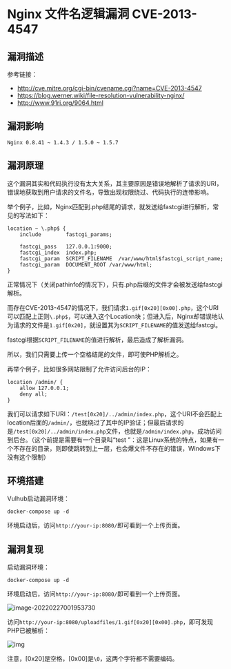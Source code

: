 # Nginx 文件名逻辑漏洞 CVE-2013-4547

## 漏洞描述

参考链接：

- http://cve.mitre.org/cgi-bin/cvename.cgi?name=CVE-2013-4547
- https://blog.werner.wiki/file-resolution-vulnerability-nginx/
- http://www.91ri.org/9064.html

## 漏洞影响

```
Nginx 0.8.41 ~ 1.4.3 / 1.5.0 ~ 1.5.7
```

## 漏洞原理

这个漏洞其实和代码执行没有太大关系，其主要原因是错误地解析了请求的URI，错误地获取到用户请求的文件名，导致出现权限绕过、代码执行的连带影响。

举个例子，比如，Nginx匹配到.php结尾的请求，就发送给fastcgi进行解析，常见的写法如下：

```
location ~ \.php$ {
    include        fastcgi_params;

    fastcgi_pass   127.0.0.1:9000;
    fastcgi_index  index.php;
    fastcgi_param  SCRIPT_FILENAME  /var/www/html$fastcgi_script_name;
    fastcgi_param  DOCUMENT_ROOT /var/www/html;
}
```

正常情况下（关闭pathinfo的情况下），只有.php后缀的文件才会被发送给fastcgi解析。

而存在CVE-2013-4547的情况下，我们请求`1.gif[0x20][0x00].php`，这个URI可以匹配上正则`\.php$`，可以进入这个Location块；但进入后，Nginx却错误地认为请求的文件是`1.gif[0x20]`，就设置其为`SCRIPT_FILENAME`的值发送给fastcgi。

fastcgi根据`SCRIPT_FILENAME`的值进行解析，最后造成了解析漏洞。

所以，我们只需要上传一个空格结尾的文件，即可使PHP解析之。

再举个例子，比如很多网站限制了允许访问后台的IP：

```
location /admin/ {
    allow 127.0.0.1;
    deny all;
}
```

我们可以请求如下URI：`/test[0x20]/../admin/index.php`，这个URI不会匹配上location后面的`/admin/`，也就绕过了其中的IP验证；但最后请求的是`/test[0x20]/../admin/index.php`文件，也就是`/admin/index.php`，成功访问到后台。（这个前提是需要有一个目录叫“test ”：这是Linux系统的特点，如果有一个不存在的目录，则即使跳转到上一层，也会爆文件不存在的错误，Windows下没有这个限制）

## 环境搭建

Vulhub启动漏洞环境：

```
docker-compose up -d
```

环境启动后，访问`http://your-ip:8080/`即可看到一个上传页面。

## 漏洞复现

启动漏洞环境：

```
docker-compose up -d
```

环境启动后，访问`http://your-ip:8080/`即可看到一个上传页面。

![image-20220227001953730](https://typora-1308934770.cos.ap-beijing.myqcloud.com/202202270019835.png)

访问`http://your-ip:8080/uploadfiles/1.gif[0x20][0x00].php`，即可发现PHP已被解析：

![img](https://vulhub.org/vulhub/nginx/CVE-2013-4547/02.png)

注意，[0x20]是空格，[0x00]是`\0`，这两个字符都不需要编码。